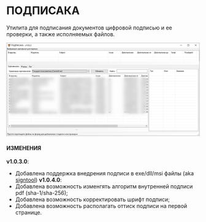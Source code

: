# ПОДПИСАКА

Утилита для подписания документов цифровой подписью и ее проверки, а также исполняемых файлов.

![podpisaka.png](podpisaka.png)

#### ИЗМЕНЕНИЯ ####
**v1.0.3.0**:
- Добавлена поддержка внедрения подписи в exe/dll/msi файлы (aka [signtool](https://learn.microsoft.com/ru-ru/windows/win32/seccrypto/signtool))
**v1.0.4.0**:
- Добавлена возможность изменгять алгоритм внутренней подписи pdf (sha-1/sha-256);
- Добавлена возможность корректировать шрифт подписи;
- Добавлена возможность располагать оттиск подписи на первой странице.